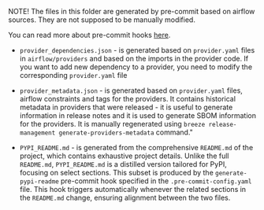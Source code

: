 <!--
 Licensed to the Apache Software Foundation (ASF) under one
 or more contributor license agreements.  See the NOTICE file
 distributed with this work for additional information
 regarding copyright ownership.  The ASF licenses this file
 to you under the Apache License, Version 2.0 (the
 "License"); you may not use this file except in compliance
 with the License.  You may obtain a copy of the License at

   http://www.apache.org/licenses/LICENSE-2.0

 Unless required by applicable law or agreed to in writing,
 software distributed under the License is distributed on an
 "AS IS" BASIS, WITHOUT WARRANTIES OR CONDITIONS OF ANY
 KIND, either express or implied.  See the License for the
 specific language governing permissions and limitations
 under the License.
 -->

NOTE! The files in this folder are generated by pre-commit based on airflow sources. They are not
supposed to be manually modified.

You can read more about pre-commit hooks [here](../contributing-docs/08_static_code_checks.rst#pre-commit-hooks).

* `provider_dependencies.json` - is generated based on `provider.yaml` files in `airflow/providers` and
  based on the imports in the provider code. If you want to add new dependency to a provider, you
  need to modify the corresponding `provider.yaml` file

* `provider_metadata.json` - is generated based on `provider.yaml` files, airflow constraints and tags for
  the providers. It contains historical metadata in providers that were released - it is useful to generate
  information in release notes and it is used to generate SBOM information for the providers. It is manually
  regenerated using `breeze release-management generate-providers-metadata` command."

* `PYPI_README.md` - is generated from the comprehensive `README.md` of the project, which contains exhaustive
  project details. Unlike the full `README.md`, `PYPI_README.md` is a distilled version tailored for PyPI,
  focusing on select sections. This subset is produced by the `generate-pypi-readme` pre-commit hook specified in
  the `.pre-commit-config.yaml` file. This hook triggers automatically whenever the related sections in the
  `README.md` change, ensuring alignment between the two files.
